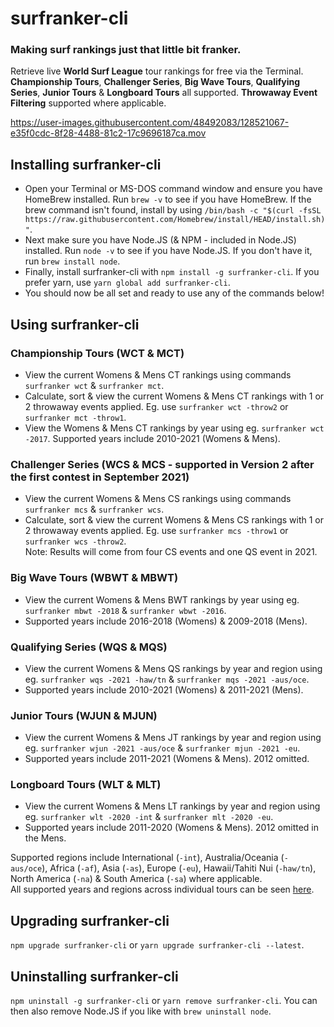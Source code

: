 # surfranker-cli
### Making surf rankings just that little bit franker.

Retrieve live **World Surf League** tour rankings for free via the Terminal. **Championship Tours**, **Challenger Series**, **Big Wave Tours**, **Qualifying Series**, **Junior Tours** & **Longboard Tours** all supported. **Throwaway Event Filtering** supported where applicable.

https://user-images.githubusercontent.com/48492083/128521067-e35f0cdc-8f28-4488-81c2-17c9696187ca.mov

## Installing surfranker-cli
* Open your Terminal or MS-DOS command window and ensure you have HomeBrew installed. Run `brew -v` to see if you have HomeBrew. If the brew command isn't found, install by using `/bin/bash -c "$(curl -fsSL https://raw.githubusercontent.com/Homebrew/install/HEAD/install.sh)"`.
* Next make sure you have Node.JS (& NPM - included in Node.JS) installed. Run `node -v` to see if you have Node.JS. If you don't have it, run `brew install node`.
* Finally, install surfranker-cli with `npm install -g surfranker-cli`. If you prefer yarn, use `yarn global add surfranker-cli`.
* You should now be all set and ready to use any of the commands below!

## Using surfranker-cli
### Championship Tours (WCT & MCT)
* View the current Womens & Mens CT rankings using commands `surfranker wct` & `surfranker mct`.
* Calculate, sort & view the current Womens & Mens CT rankings with 1 or 2 throwaway events applied. Eg. use `surfranker wct -throw2` or `surfranker mct -throw1`.
* View the Womens & Mens CT rankings by year using eg. `surfranker wct -2017`. Supported years include 2010-2021 (Womens & Mens).

### Challenger Series (WCS & MCS - supported in Version 2 after the first contest in September 2021)
* View the current Womens & Mens CS rankings using commands `surfranker mcs` & `surfranker wcs`.
* Calculate, sort & view the current Womens & Mens CS rankings with 1 or 2 throwaway events applied. Eg. use `surfranker mcs -throw1` or `surfranker wcs -throw2`.  
Note: Results will come from four CS events and one QS event in 2021.

### Big Wave Tours (WBWT & MBWT)
* View the current Womens & Mens BWT rankings by year using eg. `surfranker mbwt -2018` & `surfranker wbwt -2016`.
* Supported years include 2016-2018 (Womens) & 2009-2018 (Mens).

### Qualifying Series (WQS & MQS)
* View the current Womens & Mens QS rankings by year and region using eg. `surfranker wqs -2021 -haw/tn` & `surfranker mqs -2021 -aus/oce`.
* Supported years include 2010-2021 (Womens) & 2011-2021 (Mens).

### Junior Tours (WJUN & MJUN)
* View the current Womens & Mens JT rankings by year and region using eg. `surfranker wjun -2021 -aus/oce` & `surfranker mjun -2021 -eu`.
* Supported years include 2011-2021 (Womens & Mens). 2012 omitted.

### Longboard Tours (WLT & MLT)
* View the current Womens & Mens LT rankings by year and region using eg. `surfranker wlt -2020 -int` & `surfranker mlt -2020 -eu`.
* Supported years include 2011-2020 (Womens & Mens). 2012 omitted in the Mens.

Supported regions include International (`-int`), Australia/Oceania (`-aus/oce`), Africa (`-af`), Asia (`-as`), Europe (`-eu`), Hawaii/Tahiti Nui (`-haw/tn`), North America (`-na`) & South America (`-sa`) where applicable.  
All supported years and regions across individual tours can be seen [here](https://github.com/AltDom/surfranker-cli/blob/main/src/constants.js).

## Upgrading surfranker-cli
`npm upgrade surfranker-cli` or `yarn upgrade surfranker-cli --latest`.

## Uninstalling surfranker-cli
`npm uninstall -g surfranker-cli` or `yarn remove surfranker-cli`.
You can then also remove Node.JS if you like with `brew uninstall node`.
